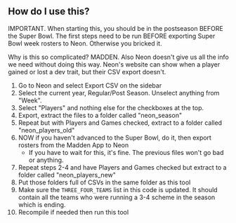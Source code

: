 ## How do I use this?

IMPORTANT. When starting this, you should be in the postseason BEFORE the Super Bowl. The first steps need to be run BEFORE exporting Super Bowl week rosters to Neon. Otherwise you bricked it.

Why is this so complicated? MADDEN. Also Neon doesn't give us all the info we need without doing this way. Neon's website can show when a player gained or lost a dev trait, but their CSV export doesn't.

1. Go to Neon and select Export CSV on the sidebar
2. Select the current year, Regular/Post Season. Unselect anything from "Week".
3. Select "Players" and nothing else for the checkboxes at the top.
4. Export, extract the files to a folder called "neon_season"
5. Repeat but with Players and Games checked, extract to a folder called "neon_players_old"
6. NOW if you haven't advanced to the Super Bowl, do it, then export rosters from the Madden App to Neon
   - If you have to wait for this, it's fine. The previous files won't go bad or anything.
7. Repeat steps 2-4 and have Players and Games checked but extract to a folder called "neon_players_new"
8. Put those folders full of CSVs in the same folder as this tool
9. Make sure the `THREE_FOUR_TEAMS` list in this code is updated. It should contain all the teams who were running a 3-4 scheme in the season which is ending.
10. Recompile if needed then run this tool
